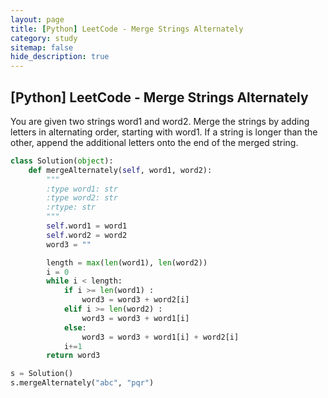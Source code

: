 ```yaml
---
layout: page
title: [Python] LeetCode - Merge Strings Alternately
category: study
sitemap: false
hide_description: true
---
```


## [Python] LeetCode - Merge Strings Alternately

You are given two strings word1 and word2. Merge the strings by adding letters in alternating order, starting with word1. If a string is longer than the other, append the additional letters onto the end of the merged string.

~~~python
class Solution(object):
    def mergeAlternately(self, word1, word2):
        """
        :type word1: str
        :type word2: str
        :rtype: str
        """
        self.word1 = word1
        self.word2 = word2
        word3 = ""

        length = max(len(word1), len(word2))
        i = 0
        while i < length:
            if i >= len(word1) :
                word3 = word3 + word2[i]
            elif i >= len(word2) :
                word3 = word3 + word1[i]
            else:
                word3 = word3 + word1[i] + word2[i]    
            i+=1
        return word3

s = Solution()
s.mergeAlternately("abc", "pqr") 
~~~
